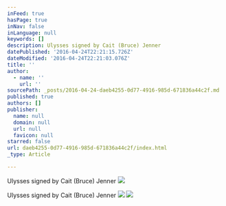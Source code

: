 ```yaml
---
inFeed: true
hasPage: true
inNav: false
inLanguage: null
keywords: []
description: Ulysses signed by Cait (Bruce) Jenner
datePublished: '2016-04-24T22:21:15.726Z'
dateModified: '2016-04-24T22:21:03.076Z'
title: ''
author:
  - name: ''
    url: ''
sourcePath: _posts/2016-04-24-daeb4255-0d77-4916-985d-671836a44c2f.md
published: true
authors: []
publisher:
  name: null
  domain: null
  url: null
  favicon: null
starred: false
url: daeb4255-0d77-4916-985d-671836a44c2f/index.html
_type: Article

---
```

Ulysses signed by Cait (Bruce) Jenner
![](https://the-grid-user-content.s3-us-west-2.amazonaws.com/e1077fd3-6586-49a0-b393-8a0c2961eab6.jpg)

Ulysses signed by Cait (Bruce) Jenner
![](https://the-grid-user-content.s3-us-west-2.amazonaws.com/975a7780-387c-4fdd-bf2a-e34f02784d61.jpg)
![](https://the-grid-user-content.s3-us-west-2.amazonaws.com/bb9e680f-45d9-4300-b578-b3903cd33873.jpg)